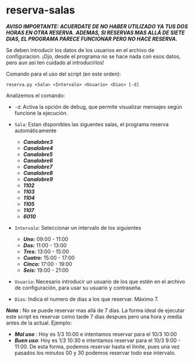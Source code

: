 # reserva-salas

***AVISO IMPORTANTE: ACUERDATE DE NO HABER UTILIZADO YA TUS DOS HORAS EN OTRA RESERVA.***
***ADEMAS, SI RESERVAS MAS ALLÁ DE SIETE DIAS, EL PROGRAMA PARECE FUNCIONAR PERO NO HACE RESERVA.***

Se deben introducir los datos de los usuarios en el archivo de configuracion. ¡Ojo, desde el programa no se hace nada con esos datos, pero aun asi ten cuidado al introducirlos!

Comando para el uso del script (en este orden):

    reserva.py <Sala> <Intervalo> <Usuario> <Dias> [-d]

Analizemos el comando:

* `-d`: Activa la opción de debug, que permite visualizar mensajes según funcione la ejecución.

* `Sala`: Estan disponibles las siguentes salas, el programa reserva automáticamente
    - ***Canalobre3***
    - ***Canalobre4***
    - ***Canalobre5***
    - ***Canalobre6***
    - ***Canalobre7***
    - ***Canalobre8***
    - ***Canalobre9***
    - ***1102***
    - ***1103***
    - ***1104***
    - ***1105***
    - ***1107***
    - ***6010***


* `Intervalo`: Seleccionar un intervalo de los siguientes
    - ***Uno:*** 09:00 - 11:00
    - ***Dos:*** 11:00 - 13:00
    - ***Tres:*** 13:00 - 15:00
    - ***Cuatro:*** 15:00 - 17:00
    - ***Cinco:*** 17:00 - 19:00
    - ***Seis:*** 19:00 - 21:00


* `Usuario`: Necesario introducir un usuario de los que estén en el archivo de configuración, para usar su usuario y contraseña.

* `Dias`: Indica el numero de dias a los que reservar. Máximo 7.

***Nota*** : No se puede reservar mas allá de 7 días. La forma ideal de ejecutar este script es reservar como tarde 7 días despues pero una hora y media antes de la actual. Ejemplo:

- ***Mal uso*** : Hoy es 1/3 10:00 e intentamos reservar para el 10/3 10:00
- ***Buen uso***: Hoy es 1/3 10:30 e intentamos reservar para el 10/3 9:00 - 11:00. De esta forma, podemos reservar hasta el límite, pues una vez pasados los minutos 00 y 30 podemos reservar todo ese intervalo.
